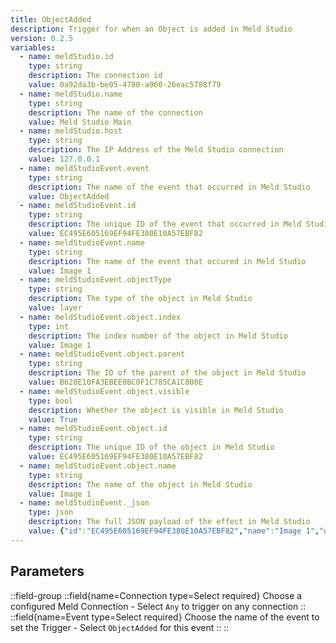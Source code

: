 ```yaml
---
title: ObjectAdded
description: Trigger for when an Object is added in Meld Studio
version: 0.2.5
variables:
  - name: meldStudio.id
    type: string
    description: The connection id
    value: 0a92da3b-be05-4780-a960-26eac5788f79
  - name: meldStudio.name
    type: string
    description: The name of the connection
    value: Meld Studio Main
  - name: meldStudio.host
    type: string
    description: The IP Address of the Meld Studio connection
    value: 127.0.0.1
  - name: meldStudioEvent.event
    type: string
    description: The name of the event that occurred in Meld Studio
    value: ObjectAdded
  - name: meldStudioEvent.id
    type: string
    description: The unique ID of the event that occurred in Meld Studio
    value: EC495E605169EF94FE380E10A57EBF82
  - name: meldStudioEvent.name
    type: string
    description: The name of the event that occured in Meld Studio
    value: Image 1
  - name: meldStudioEvent.objectType
    type: string
    description: The type of the object in Meld Studio
    value: layer
  - name: meldStudioEvent.object.index
    type: int
    description: The index number of the object in Meld Studio
    value: Image 1
  - name: meldStudioEvent.object.parent
    type: string
    description: The ID of the parent of the object in Meld Studio
    value: B628E10FA3EBEE0BC0F1C785CA1C808E
  - name: meldStudioEvent.object.visible
    type: bool
    description: Whether the object is visible in Meld Studio
    value: True
  - name: meldStudioEvent.object.id
    type: string
    description: The unique ID of the object in Meld Studio
    value: EC495E605169EF94FE380E10A57EBF82
  - name: meldStudioEvent.object.name
    type: string
    description: The name of the object in Meld Studio
    value: Image 1
  - name: meldStudioEvent._json
    type: json
    description: The full JSON payload of the effect in Meld Studio
    value: {"id":"EC495E605169EF94FE380E10A57EBF82","name":"Image 1","objectType":"layer","object":{"index":1,"parent":"B628E10FA3EBEE0BC0F1C785CA1C808E","visible":true,"id":"EC495E605169EF94FE380E10A57EBF82","name":"Image 1"}}
---
```


## Parameters
::field-group
  ::field{name=Connection type=Select required}
    Choose a configured Meld Connection
    - Select `Any` to trigger on any connection
  ::
  ::field{name=Event type=Select required}
    Choose the name of the event to set the Trigger
    - Select `ObjectAdded` for this event
  ::
::
